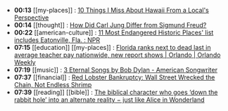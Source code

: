 - **00:13** [[my-places]] : [10 Things I Miss About Hawaii From a Local's Perspective](https://www.buzzfeed.com/jenniferadams2/things-i-miss-most-about-hawaii-as-someone-who-grew-up-there "10 Things I Miss About Hawaii From a Local's Perspective")
- **00:14** [[thought]] : [How Did Carl Jung Differ from Sigmund Freud?](https://www.thecollector.com/how-did-carl-jung-differ-from-sigmund-freud/ "How Did Carl Jung Differ from Sigmund Freud?")
- **00:22** [[american-culture]] : [11 Most Endangered Historic Places' list includes Eatonville, Fla. : NPR](https://www.npr.org/2024/05/01/1242470846/most-endangered-historic-places-2024 "11 Most Endangered Historic Places' list includes Eatonville, Fla. : NPR")
- **07:15** [[education]] [[my-places]] : [Florida ranks next to dead last in average teacher pay nationwide, new report shows | Orlando | Orlando Weekly](https://www.orlandoweekly.com/news/florida-ranks-next-to-dead-last-in-average-teacher-pay-nationwide-new-report-shows-36758316?utm_source=newsshowcase&utm_medium=gnews&utm_campaign=CDAqKggAIhDzSAbhwaCkgQKJPs2BtmwzKhQICiIQ80gG4cGgpIECiT7NgbZsMzD1mdUC&utm_content=rundown "Florida ranks next to dead last in average teacher pay nationwide, new report shows | Orlando | Orlando Weekly")
- **07:19** [[music]] : [3 Eternal Songs by Bob Dylan - American Songwriter](https://americansongwriter.com/3-eternal-songs-by-bob-dylan/ "3 Eternal Songs by Bob Dylan - American Songwriter")
- **07:37** [[financial]] : [Red Lobster Bankruptcy: Wall Street Wrecked the Chain, Not Endless Shrimp](https://www.businessinsider.com/red-lobster-endless-shrimp-bankruptcy-private-equity-debt-real-estate-2024-5 "Red Lobster Bankruptcy: Wall Street Wrecked the Chain, Not Endless Shrimp")
- **07:39** [[reading]] [[bible]] : [The biblical character who goes ‘down the rabbit hole’ into an alternate reality − just like Alice in Wonderland](https://theconversation.com/the-biblical-character-who-goes-down-the-rabbit-hole-into-an-alternate-reality-just-like-alice-in-wonderland-227528 "The biblical character who goes ‘down the rabbit hole’ into an alternate reality − just like Alice in Wonderland")